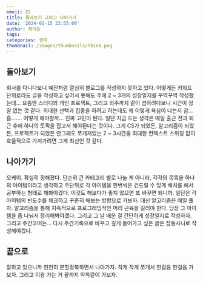 ```yaml
---
emoji: 🎞️
title: 돌아보기 그리고 나아가기
date: '2024-01-15 23:55:00'
author: 제이든
tags:
categories: 생각
thumbnail: /images/thumbnails/think.png
---
```


## 돌아보기

회사를 다니다보니 예전처럼 열심히 블로그를 작성하지 못하고 있다. 어떻게든 키워드 단위로라도 글을 작성하고 싶어서 못해도 주에 2 ~ 3개의 성장일지를 꾸역꾸역 작성했는데... 요즘엔 스터디와 개인 프로젝트, 그리고 외주까지 같이 겸하려다보니 시간이 정말 없는 것 같다. 최대한 선택과 집중을 하려고 하는데도 왜 이렇게 욕심이 나는지 참... 흠....... 어떻게 해야할까... 진짜 고민이 된다. 일단 지금 드는 생각은 매일 출근 전과 퇴근 후에 하나의 토픽을 잡고서 해야된다는 것이다. 그게 CS가 되었든, 알고리즘이 되었든, 프로젝트가 되었든 안그래도 쪼개져있는 2 ~ 3시간을 최대한 컨텍스트 스위칭 없이 효율적으로 가져가려면 그게 최선인 것 같다.

## 나아가기

오케이. 확실히 정해졌다. 단순히 큰 카테고리 별로 나눌 게 아니라, 각각의 목록을 하나의 아이템이라고 생각하고 주단위로 각 아이템을 한번씩은 건드릴 수 있게 배치를 해서 공부하는 형태로 해봐야겠다. 이것도 해보다가 좋지 않으면 또 바꾸면 되니까. 일단은 각 아이템의 빈도수를 체크하고 꾸준히 해보는 방향으로 가보자. 대신 알고리즘은 매일 풀자. 알고리즘을 통해 지속적으로 프로그래밍적인 머리 근육을 길러야 한다. 당장 그 아이템을 좀 나눠서 정리해봐야겠다. 그리고 그 날 배운 걸 간단하게 성장일지로 작성하자. 그리고 주간코어는... 다시 주간기록으로 바꾸고 깊게 들어가고 싶은 글은 잡동사니로 작성해야겠다.

## 끝으로

잘하고 있으니까 천천히 분할정복하면서 나아가자. 작게 작게 쪼개서 한걸음 한걸음 가보자. 그리고 이왕 가는 거 끝까지 악착같이 가보자.
